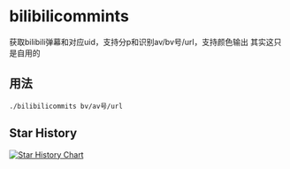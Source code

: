 # bilibilicommints
获取bilibili弹幕和对应uid，支持分p和识别av/bv号/url，支持颜色输出
其实这只是自用的

## 用法
```
./bilibilicommits bv/av号/url
```


## Star History

<a href="https://star-history.com/#Sn0wo2/bilibilicomments&Date">
 <picture>
   <source media="(prefers-color-scheme: dark)" srcset="https://api.star-history.com/svg?repos=Sn0wo2/bilibilicomments&type=Date&theme=dark" />
   <source media="(prefers-color-scheme: light)" srcset="https://api.star-history.com/svg?repos=Sn0wo2/bilibilicomments&type=Date" />
   <img alt="Star History Chart" src="https://api.star-history.com/svg?repos=Sn0wo2/bilibilicomments&type=Date" />
 </picture>
</a>
